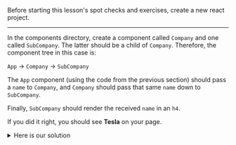 
Before starting this lesson's spot checks and exercises, create a new react project.

  

----------

  

In the components directory, create a component called `Company` and one called `SubCompany`. The latter should be a child of `Company`. Therefore, the component tree in this case is:

  

`App` → `Company` → `SubCompany`

  

The `App` component (using the code from the previous section) should pass a `name` to `Company`, and `Company` should pass that same `name` down to `SubCompany`.

  

Finally, `SubCompany` should render the received `name` in an `h4`.

  

If you did it right, you should see **Tesla** on your page.


<details>
  <summary>
     Here is our solution 
  </summary>

```jsx
function Company(props) {
	return <SubCompany name={props.name} />
}

function SubCompany(props) {
	return <h4>{props.name}</h4>
}

function App() {
	let companies = [
		{ name: "Tesla", revenue: 140 },
		{ name: "Microsoft", revenue: 300 },
		{ name: "Google", revenue: 600 }]

	return (
		<Company name={companies[0].name} revenue={companies[0].revenue} />
	)
}
```
</details>

 
